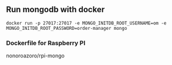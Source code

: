 ## Run mongodb with docker

`docker run -p 27017:27017 -e MONGO_INITDB_ROOT_USERNAME=om -e MONGO_INITDB_ROOT_PASSWORD=order-manager mongo`

### Dockerfile for Raspberry PI

nonoroazoro/rpi-mongo
